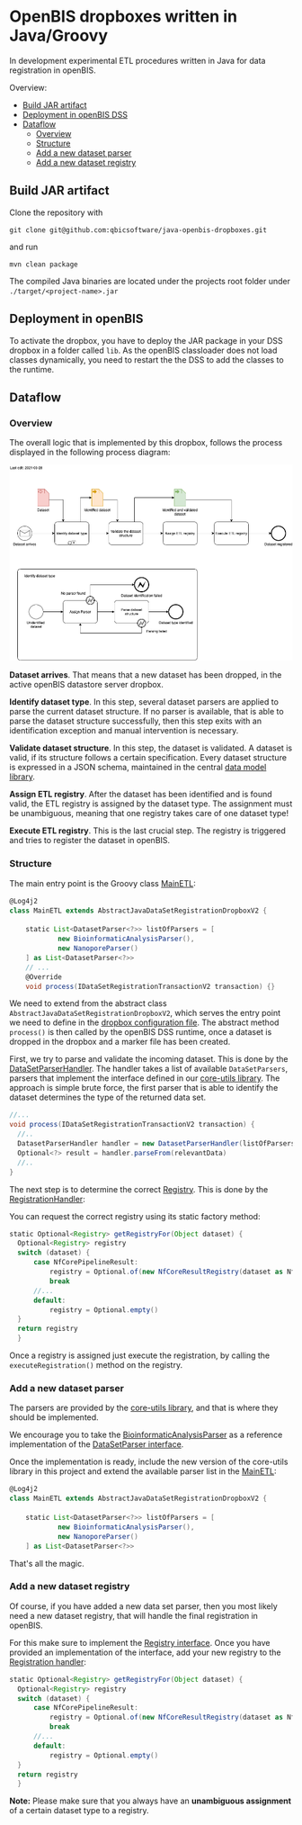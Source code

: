 # OpenBIS dropboxes written in Java/Groovy
In development experimental ETL procedures written in Java for data registration in openBIS.

Overview:

- [Build JAR artifact](#build-jar-artifact)
- [Deployment in openBIS DSS](#deployment-in-openbis-dss)
- [Dataflow](#dataflow)
    * [Overview](#overview)
    * [Structure](#structure)
    * [Add a new dataset parser](#add-a-new-dataset-parser)
    * [Add a new dataset registry](#add-a-new-dataset-registry)

## Build JAR artifact

Clone the repository with 

```
git clone git@github.com:qbicsoftware/java-openbis-dropboxes.git
```

and run 

```
mvn clean package
```

The compiled Java binaries are located under the projects root folder under `./target/<project-name>.jar`

## Deployment in openBIS

To activate the dropbox, you have to deploy the JAR package in your DSS dropbox in a folder called `lib`. As the openBIS classloader does not load classes dynamically, you need to restart the the DSS to add the classes to the runtime.

## Dataflow 

### Overview
The overall logic that is implemented by this dropbox, follows the process displayed in the following
process diagram:

![Dataset Registration Process](./docs/Dataset_Registration_Process.png)

**Dataset arrives**. That means that a new dataset has been dropped, in the active openBIS datastore server dropbox.

**Identify dataset type**. In this step, several dataset parsers are applied to parse the current dataset structure. If no parser is available, that is able to parse the dataset structure successfully,
then this step exits with an identification exception and manual intervention is necessary.

**Validate dataset structure**. In this step, the dataset is validated. A dataset is valid, if its structure follows a certain specification. Every dataset structure
is expressed in a JSON schema, maintained in the central [data model library](https://github.com/qbicsoftware/data-model-lib). 

**Assign ETL registry**. After the dataset has been identified and is found valid, the ETL registry is assigned by the dataset type. The assignment must be unambiguous, 
meaning that one registry takes care of one dataset type!

**Execute ETL registry**. This is the last crucial step. The registry is triggered and tries to register
the dataset in openBIS.

### Structure

The main entry point is the Groovy class [MainETL](src/main/groovy/life/qbic/registration/MainETL.groovy):

```groovy
@Log4j2
class MainETL extends AbstractJavaDataSetRegistrationDropboxV2 {

    static List<DatasetParser<?>> listOfParsers = [
            new BioinformaticAnalysisParser(),
            new NanoporeParser()
    ] as List<DatasetParser<?>>
    // ...
    @Override
    void process(IDataSetRegistrationTransactionV2 transaction) {}
```

We need to extend from the abstract class `AbstractJavaDataSetRegistrationDropboxV2`, which serves the entry
point we need to define in the [dropbox configuration file](https://github.com/qbicsoftware/etl-scripts/blob/master/drop-boxes/register-all-dropbox/plugin.properties). The abstract method ``process()`` is then called
by the openBIS DSS runtime, once a dataset is dropped in the dropbox and a marker file has been created.

First, we try to parse and validate the incoming dataset. This is done by the 
[DataSetParserHandler](src/main/groovy/life/qbic/registration/handler/DatasetParserHandler.groovy).
The handler takes a list of available `DataSetParsers`, parsers that implement the interface defined in our [core-utils library](https://github.com/qbicsoftware/core-utils-lib/blob/master/src/main/groovy/life/qbic/datasets/parsers/DatasetParser.groovy).
The approach is simple brute force, the first parser that is able to identify the dataset
determines the type of the returned data set.

```groovy
//...
void process(IDataSetRegistrationTransactionV2 transaction) {
  //..  
  DatasetParserHandler handler = new DatasetParserHandler(listOfParsers)
  Optional<?> result = handler.parseFrom(relevantData)
  //..
}
```

The next step is to determine the correct [Registry](src/main/groovy/life/qbic/registration/handler/Registry.groovy). This
is done by the [RegistrationHandler](src/main/groovy/life/qbic/registration/handler/RegistrationHandler.groovy):

You can request the correct registry using its static factory method:

```groovy
static Optional<Registry> getRegistryFor(Object dataset) {
  Optional<Registry> registry
  switch (dataset) {
      case NfCorePipelineResult:
          registry = Optional.of(new NfCoreResultRegistry(dataset as NfCorePipelineResult))
          break
      //...
      default:
          registry = Optional.empty()
  }
  return registry
  }
```

Once a registry is assigned just execute the registration, by calling the ``executeRegistration()`` method
on the registry. 

### Add a new dataset parser

The parsers are provided by the [core-utils library](https://github.com/qbicsoftware/core-utils-lib), and that is where they should be implemented.

We encourage you to take the [BioinformaticAnalysisParser](https://github.com/qbicsoftware/core-utils-lib/blob/master/src/main/groovy/life/qbic/utils/BioinformaticAnalysisParser.groovy)
as a reference implementation of the [DataSetParser interface](https://github.com/qbicsoftware/core-utils-lib/blob/master/src/main/groovy/life/qbic/utils/BioinformaticAnalysisParser.groovy).

Once the implementation is ready, include the new version of the core-utils library in this project and
extend the available parser list in the [MainETL](src/main/groovy/life/qbic/registration/MainETL.groovy):

```groovy
@Log4j2
class MainETL extends AbstractJavaDataSetRegistrationDropboxV2 {

    static List<DatasetParser<?>> listOfParsers = [
            new BioinformaticAnalysisParser(),
            new NanoporeParser()
    ] as List<DatasetParser<?>>
```

That's all the magic.

### Add a new dataset registry

Of course, if you have added a new data set parser, then you most likely need a new dataset
registry, that will handle the final registration in openBIS.

For this make sure to implement the [Registry interface](src/main/groovy/life/qbic/registration/handler/Registry.groovy). Once you have provided an implementation
of the interface, add your new registry to the [Registration handler](src/main/groovy/life/qbic/registration/handler/RegistrationHandler.groovy):

```groovy
static Optional<Registry> getRegistryFor(Object dataset) {
  Optional<Registry> registry
  switch (dataset) {
      case NfCorePipelineResult:
          registry = Optional.of(new NfCoreResultRegistry(dataset as NfCorePipelineResult))
          break
      //...
      default:
          registry = Optional.empty()
  }
  return registry
  }
```
**Note:** Please make sure that you always have an **unambiguous assignment** of a certain dataset type to a registry. 
